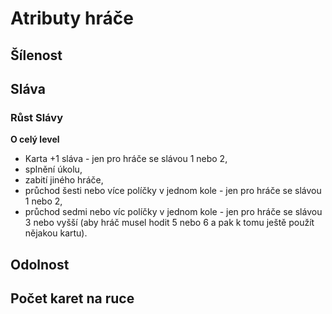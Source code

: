 # Atributy hráče

## Šílenost

## Sláva

### Růst Slávy

**O celý level**

- Karta +1 sláva - jen pro hráče se slávou 1 nebo 2,
- splnění úkolu,
- zabití jiného hráče,
- průchod šesti nebo více políčky v jednom kole - jen pro hráče se slávou 1 nebo 2,
- průchod sedmi nebo víc políčky v jednom kole - jen pro hráče se slávou 3 nebo vyšší (aby hráč musel hodit 5 nebo 6 a pak k tomu ještě použít nějakou kartu).

## Odolnost

## Počet karet na ruce
